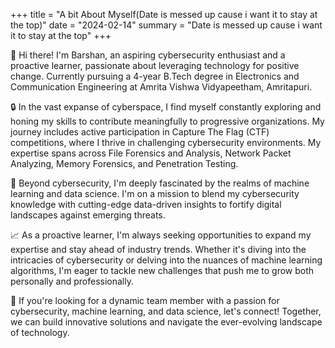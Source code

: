 +++
title = "A bit About Myself(Date is messed up cause i want it to stay at the top)"
date = "2024-02-14"
summary = "Date is messed up cause i want it to stay at the top"
+++

👋 Hi there! I'm Barshan, an aspiring cybersecurity enthusiast and a proactive learner, passionate about leveraging technology for positive change. Currently pursuing a 4-year B.Tech degree in Electronics and Communication Engineering at Amrita Vishwa Vidyapeetham, Amritapuri.
<!--more-->
🔒 In the vast expanse of cyberspace, I find myself constantly exploring and honing my skills to contribute meaningfully to progressive organizations. My journey includes active participation in Capture The Flag (CTF) competitions, where I thrive in challenging cybersecurity environments. My expertise spans across File Forensics and Analysis, Network Packet Analyzing, Memory Forensics, and Penetration Testing.

🚀 Beyond cybersecurity, I'm deeply fascinated by the realms of machine learning and data science. I'm on a mission to blend my cybersecurity knowledge with cutting-edge data-driven insights to fortify digital landscapes against emerging threats.

📈 As a proactive learner, I'm always seeking opportunities to expand my expertise and stay ahead of industry trends. Whether it's diving into the intricacies of cybersecurity or delving into the nuances of machine learning algorithms, I'm eager to tackle new challenges that push me to grow both personally and professionally.

💼 If you're looking for a dynamic team member with a passion for cybersecurity, machine learning, and data science, let's connect! Together, we can build innovative solutions and navigate the ever-evolving landscape of technology.

